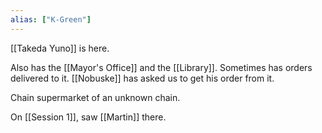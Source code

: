 ```yaml
---
alias: ["K-Green"]
---
```


[[Takeda Yuno]] is here.

Also has the [[Mayor's Office]] and the [[Library]].
Sometimes has orders delivered to it. [[Nobuske]] has asked us to get his order from it.

Chain supermarket of an unknown chain.

On [[Session 1]], saw [[Martin]] there.

